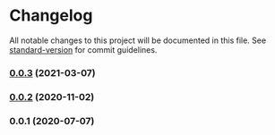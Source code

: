 # Changelog

All notable changes to this project will be documented in this file. See [standard-version](https://github.com/conventional-changelog/standard-version) for commit guidelines.

### [0.0.3](https://github.com/feryardiant/commitlint-config/compare/v0.0.2...v0.0.3) (2021-03-07)

### [0.0.2](https://github.com/feryardiant/commitlint-config/compare/v0.0.1...v0.0.2) (2020-11-02)

### 0.0.1 (2020-07-07)
